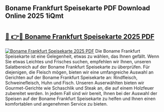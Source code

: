 ## Boname Frankfurt Speisekarte PDF Download Online 2025 1iQmt

# <h2><a href="http://gcanc6x.nevu.top/?p=Boname+Frankfurt+Speisekarte">🔗 👉🔴 Boname Frankfurt Speisekarte 2025 PDF</a></h2>

[![Boname Frankfurt Speisekarte 2025 PDF](https://i.imgur.com/dBaPXMq.png)](http://gcanc6x.nevu.top/?p=Boname+Frankfurt+Speisekarte)
Die Boname Frankfurt Speisekarte ist eine Gelegenheit, etwas zu wählen, das Ihnen gefällt. Wenn Sie etwas Leichtes und Frisches suchen, empfehlen wir Ihnen, unseren Salatbereich auf der Boname Frankfurt Speisekarte zu überprüfen. Für diejenigen, die Fleisch mögen, bieten wir eine umfangreiche Auswahl an Gerichten auf der Boname Frankfurt Speisekarte an: Rindfleisch, Schweinefleisch, Huhn und Fisch. Unseren Auserwählten bieten wir Gourmet-Gerichte wie Schaschlik und Steak an, die auf einem Holzfeuer zubereitet werden. In jedem Fall sind wir bereit, Ihnen bei der Auswahl der Speisen auf der Boname Frankfurt Speisekarte zu helfen und Ihnen einen komfortablen und angenehmen Service zu bieten.
